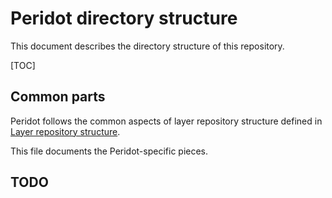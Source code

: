 # Peridot directory structure

This document describes the directory structure of this repository.

[TOC]

## Common parts

Peridot follows the common aspects of layer repository structure defined in
[Layer repository structure](https://fuchsia.googlesource.com/docs/+/master/layer_repository_structure.md).

This file documents the Peridot-specific pieces.

## TODO
